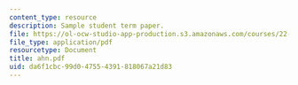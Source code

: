 ```yaml
---
content_type: resource
description: Sample student term paper.
file: https://ol-ocw-studio-app-production.s3.amazonaws.com/courses/22-314j-structural-mechanics-in-nuclear-power-technology-fall-2006/da6f1cbc99d047554391818067a21d83_ahn.pdf
file_type: application/pdf
resourcetype: Document
title: ahn.pdf
uid: da6f1cbc-99d0-4755-4391-818067a21d83
---
```

